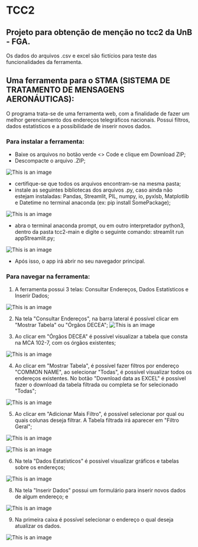 # TCC2
## Projeto para obtenção de menção no tcc2 da UnB - FGA.
Os dados do arquivos .csv e excel são fictícios para teste das funcionalidades da ferramenta.

## Uma ferramenta para o STMA (SISTEMA DE TRATAMENTO DE MENSAGENS AERONÁUTICAS):
O programa trata-se de uma ferramenta web, com a finalidade de fazer um melhor gerenciamento dos endereços telegráficos nacionais.
Possui filtros, dados estatísticos e a possibilidade de inserir novos dados.

### Para instalar a ferramenta:
- Baixe os arquivos no botão verde <> Code e clique em Download ZIP;
- Descompacte o arquivo .ZIP;

![This is an image](https://github.com/gabrielaggn/tcc2/blob/main/imagens/Sem%20t%C3%ADtulo.png)

- certifique-se que todos os arquivos encontram-se na mesma pasta;
- instale as seguintes bibliotecas dos arquivos .py, caso ainda não estejam instaladas:  Pandas, Streamlit, PIL,  numpy, io, pyxlsb, Matplotlib e Datetime no terminal anaconda (ex: pip install SomePackage);

![This is an image](https://github.com/gabrielaggn/tcc2/blob/main/imagens/pip_install.png)

- abra o terminal anaconda prompt, ou em outro interpretador python3, dentro da pasta tcc2-main e digite o seguinte comando: streamlit run appStreamlit.py;

![This is an image](https://github.com/gabrielaggn/tcc2/blob/main/imagens/streamlit.png)

- Após isso, o app irá abrir no seu navegador principal.

### Para navegar na ferramenta:
1. A ferramenta possui 3 telas: Consultar Endereços, Dados Estatísticos e Inserir Dados;

![This is an image](https://github.com/gabrielaggn/tcc2/blob/main/imagens/tela_principal.png)

2. Na tela "Consultar Endereços", na barra lateral é possível clicar em "Mostrar Tabela" ou "Órgãos DECEA";
![This is an image](https://github.com/gabrielaggn/tcc2/blob/main/imagens/filtros.png)

3. Ao clicar em "Órgãos DECEA" é possível visualizar a tabela que consta na MCA 102-7, com os órgãos existentes;

![This is an image](https://github.com/gabrielaggn/tcc2/blob/main/imagens/tela_principal.png)

4. Ao clicar em "Mostrar Tabela", é possível fazer filtros por endereço "COMMON NAME", ao selecionar "Todas", é possível visualizar todos os endereços existentes. No botão "Download data as EXCEL" é possível fazer o download da tabela filtrada ou completa se for selecionado "Todas";

![This is an image](https://github.com/gabrielaggn/tcc2/blob/main/imagens/mostrar_tabela.png)

5. Ao clicar em "Adicionar Mais Filtro", é possível selecionar por qual ou quais colunas deseja filtrar. A Tabela filtrada irá aparecer em "Filtro Geral";

![This is an image](https://github.com/gabrielaggn/tcc2/blob/main/imagens/add_filtros.png)

![This is an image](https://github.com/gabrielaggn/tcc2/blob/main/imagens/add_filtros2.png)

6. Na tela "Dados Estatísticos" é possivel visualizar gráficos e tabelas sobre os endereços;

![This is an image](https://github.com/gabrielaggn/tcc2/blob/main/imagens/dados_est.png)

8. Na tela "Inserir Dados" possui um formulário para inserir novos dados de algum endereço; e

![This is an image](https://github.com/gabrielaggn/tcc2/blob/main/imagens/inserir_dados.png)

9. Na primeira caixa é possível selecionar o endereço o qual deseja atualizar os dados.

![This is an image](https://github.com/gabrielaggn/tcc2/blob/main/imagens/add_filtros2.png)





